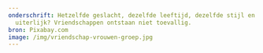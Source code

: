 ```yaml
---
onderschrift: Hetzelfde geslacht, dezelfde leeftijd, dezelfde stijl en hetzelfde
  uiterlijk? Vriendschappen ontstaan niet toevallig.
bron: Pixabay.com
image: /img/vriendschap-vrouwen-groep.jpg
---
```

